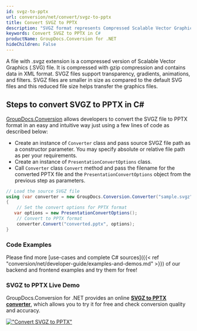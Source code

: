 ```yaml
---
id: svgz-to-pptx
url: conversion/net/convert/svgz-to-pptx
title: Convert SVGZ to PPTX
description: "SVGZ format represents Compressed Scalable Vector Graphics File with .svgz extension. Learn how to convert SVGZ to PPTX file programmatically in C# language using GroupDocs.Conversion for .NET library."
keywords: Convert SVGZ to PPTX in C#
productName: GroupDocs.Conversion for .NET
hideChildren: False
---
```


A file with .svgz extension is a compressed version of Scalable Vector Graphics (.SVG) file. It is compressed with gzip compression and contains data in XML format. SVGZ files support transparency, gradients, animations, and filters. SVGZ files are smaller in size as compared to the default SVG files and this reduced file size helps transfer the graphics files.

## Steps to convert SVGZ to PPTX in C#

[GroupDocs.Conversion](https://products.groupdocs.com/conversion/net) allows developers to convert the SVGZ file to PPTX format in an easy and intuitive way just using a few lines of code as described below:

* Create an instance of `Converter` class and pass source SVGZ file path as a constructor parameter. You may specify absolute or relative file path as per your requirements. 
* Create an instance of `PresentationConvertOptions` class.
* Call `Converter` class `Convert` method and pass the filename for the converted PPTX file and the `PresentationConvertOptions` object from the previous step as parameters.

```csharp
// Load the source SVGZ file
using (var converter = new GroupDocs.Conversion.Converter("sample.svgz"))
{
    // Set the convert options for PPTX format
   var options = new PresentationConvertOptions();
    // Convert to PPTX format
    converter.Convert("converted.pptx", options);
}
```

### Code Examples

Please find more [use-cases and complete C# sources]({{< ref "conversion/net/developer-guide/examples-and-demos.md" >}}) of our backend and frontend examples and try them for free!

### SVGZ to PPTX Live Demo

GroupDocs.Conversion for .NET provides an online [**SVGZ to PPTX converter**](https://products.groupdocs.app/conversion/svgz-to-pptx), which allows you to try it for free and check conversion quality and accuracy.

[!["Convert SVGZ to PPTX"](conversion/net/images/convert-to-pptx/convert-svgz-to-pptx.png)](https://products.groupdocs.app/conversion/svgz-to-pptx)